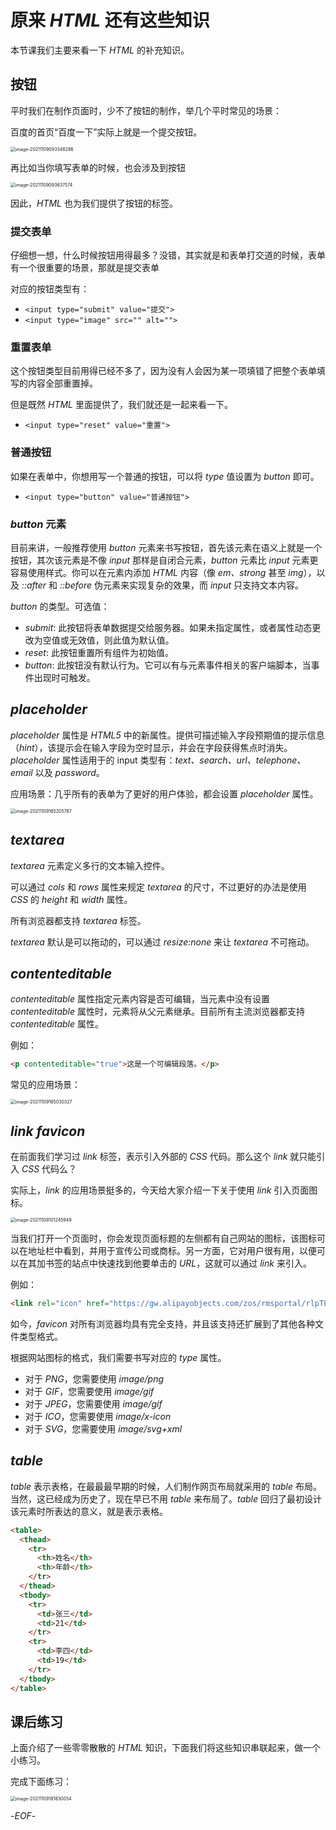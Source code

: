 # 原来 *HTML* 还有这些知识



本节课我们主要来看一下 *HTML* 的补充知识。



## 按钮



平时我们在制作页面时，少不了按钮的制作，举几个平时常见的场景：

百度的首页“百度一下”实际上就是一个提交按钮。

<img src="https://xiejie-typora.oss-cn-chengdu.aliyuncs.com/2021-11-09-013348.png" alt="image-20211109093348286" style="zoom:50%;" />

再比如当你填写表单的时候，也会涉及到按钮

<img src="https://xiejie-typora.oss-cn-chengdu.aliyuncs.com/2021-11-09-013638.png" alt="image-20211109093637574" style="zoom:50%;" />

因此，*HTML* 也为我们提供了按钮的标签。



### 提交表单

仔细想一想，什么时候按钮用得最多？没错，其实就是和表单打交道的时候，表单有一个很重要的场景，那就是提交表单

对应的按钮类型有：

- `<input type="submit" value="提交">`
- `<input type="image" src="" alt="">`



### 重置表单

这个按钮类型目前用得已经不多了，因为没有人会因为某一项填错了把整个表单填写的内容全部重置掉。

但是既然 *HTML* 里面提供了，我们就还是一起来看一下。

- `<input type="reset" value="重置">`



### 普通按钮

如果在表单中，你想用写一个普通的按钮，可以将 *type* 值设置为 *button* 即可。

- `<input type="button" value="普通按钮">`



### *button* 元素

目前来讲，一般推荐使用 *button* 元素来书写按钮，首先该元素在语义上就是一个按钮，其次该元素是不像 *input* 那样是自闭合元素，*button* 元素比 *input* 元素更容易使用样式。你可以在元素内添加 *HTML* 内容（像 *em、strong* 甚至 *img*），以及 *::after* 和 *::before* 伪元素来实现复杂的效果，而 *input* 只支持文本内容。



*button* 的类型。可选值：

- *submit*: 此按钮将表单数据提交给服务器。如果未指定属性，或者属性动态更改为空值或无效值，则此值为默认值。
- *reset*:  此按钮重置所有组件为初始值。
- *button*: 此按钮没有默认行为。它可以有与元素事件相关的客户端脚本，当事件出现时可触发。



## *placeholder*



*placeholder* 属性是 *HTML5* 中的新属性。提供可描述输入字段预期值的提示信息（*hint*），该提示会在输入字段为空时显示，并会在字段获得焦点时消失。*placeholder* 属性适用于的 input 类型有：*text、search、url、telephone、email* 以及 *password*。

应用场景：几乎所有的表单为了更好的用户体验，都会设置 *placeholder* 属性。

<img src="https://xiejie-typora.oss-cn-chengdu.aliyuncs.com/2021-11-09-085206.png" alt="image-20211109165205767" style="zoom:50%;" />



## *textarea*



*textarea* 元素定义多行的文本输入控件。

可以通过 *cols* 和 *rows* 属性来规定 *textarea* 的尺寸，不过更好的办法是使用 *CSS* 的 *height* 和 *width* 属性。

所有浏览器都支持 *textarea* 标签。

*textarea* 默认是可以拖动的，可以通过 *resize:none* 来让 *textarea* 不可拖动。



## *contenteditable*



*contenteditable* 属性指定元素内容是否可编辑，当元素中没有设置 *contenteditable* 属性时，元素将从父元素继承。目前所有主流浏览器都支持 *contenteditable* 属性。

例如：

```html
<p contenteditable="true">这是一个可编辑段落。</p>
```

常见的应用场景：

<img src="https://xiejie-typora.oss-cn-chengdu.aliyuncs.com/2021-11-09-085030.png" alt="image-20211109165030327" style="zoom:50%;" />



## *link favicon*



在前面我们学习过 *link* 标签，表示引入外部的 *CSS* 代码。那么这个 *link* 就只能引入 *CSS* 代码么？

实际上，*link* 的应用场景挺多的，今天给大家介绍一下关于使用 *link* 引入页面图标。

<img src="https://xiejie-typora.oss-cn-chengdu.aliyuncs.com/2021-11-09-021246.png" alt="image-20211109101245949" style="zoom:50%;" />

当我们打开一个页面时，你会发现页面标题的左侧都有自己网站的图标，该图标可以在地址栏中看到，并用于宣传公司或商标。另一方面，它对用户很有用，以便可以在其加书签的站点中快速找到他要单击的 *URL*，这就可以通过 *link* 来引入。

例如：

```html
<link rel="icon" href="https://gw.alipayobjects.com/zos/rmsportal/rlpTLlbMzTNYuZGGCVYM.png" type="image/x-icon">
```

如今，*favicon* 对所有浏览器均具有完全支持，并且该支持还扩展到了其他各种文件类型格式。

根据网站图标的格式，我们需要书写对应的 *type* 属性。

- 对于 *PNG*，您需要使用 *image/png*
- 对于 *GIF*，您需要使用 *image/gif*
- 对于 *JPEG*，您需要使用 *image/gif*
- 对于 *ICO*，您需要使用 *image/x-icon*
- 对于 *SVG*，您需要使用 *image/svg+xml*



## *table*



*table* 表示表格，在最最最早期的时候，人们制作网页布局就采用的 *table* 布局。当然，这已经成为历史了，现在早已不用 *table* 来布局了。*table* 回归了最初设计该元素时所表达的意义，就是表示表格。

```html
<table>
  <thead>
    <tr>
      <th>姓名</th>
      <th>年龄</th>
    </tr>
  </thead>
  <tbody>
    <tr>
      <td>张三</td>
      <td>21</td>
    </tr>
    <tr>
      <td>李四</td>
      <td>19</td>
    </tr>
  </tbody>
</table>
```



## 课后练习



上面介绍了一些零零散散的 *HTML* 知识，下面我们将这些知识串联起来，做一个小练习。

完成下面练习：

<img src="https://xiejie-typora.oss-cn-chengdu.aliyuncs.com/2021-11-09-101830.png" alt="image-20211109181830054" style="zoom:50%;" />

-*EOF*-